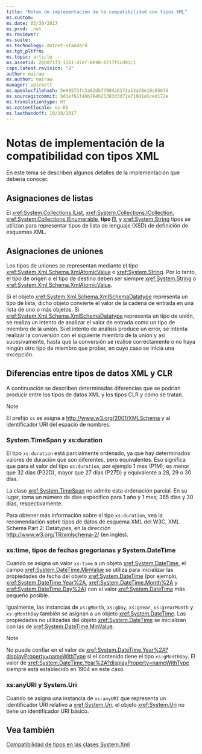 ```yaml
---
title: "Notas de implementación de la compatibilidad con tipos XML"
ms.custom: 
ms.date: 03/30/2017
ms.prod: .net
ms.reviewer: 
ms.suite: 
ms.technology: dotnet-standard
ms.tgt_pltfrm: 
ms.topic: article
ms.assetid: 26b071f3-1261-47ef-8690-0717f5cd93c1
caps.latest.revision: "2"
author: mairaw
ms.author: mairaw
manager: wpickett
ms.openlocfilehash: 5e99573fc3a82db7798426172a13a78e10c65636
ms.sourcegitcommit: bd1ef61f4bb794b25383d3d72e71041a5ced172e
ms.translationtype: HT
ms.contentlocale: es-ES
ms.lasthandoff: 10/18/2017
---
```

# <a name="xml-type-support-implementation-notes"></a>Notas de implementación de la compatibilidad con tipos XML
En este tema se describen algunos detalles de la implementación que debería conocer.  
  
## <a name="list-mappings"></a>Asignaciones de listas  
 El <xref:System.Collections.IList>, <xref:System.Collections.ICollection>, <xref:System.Collections.IEnumerable>, **tipo []**, y <xref:System.String> tipos se utilizan para representar tipos de lista de lenguaje (XSD) de definición de esquemas XML.  
  
## <a name="union-mappings"></a>Asignaciones de uniones  
 Los tipos de uniones se representan mediante el tipo <xref:System.Xml.Schema.XmlAtomicValue> o <xref:System.String>. Por lo tanto, el tipo de origen o el tipo de destino deben ser siempre <xref:System.String> o <xref:System.Xml.Schema.XmlAtomicValue>.  
  
 Si el objeto <xref:System.Xml.Schema.XmlSchemaDatatype> representa un tipo de lista, dicho objeto convierte el valor de la cadena de entrada en una lista de uno o más objetos. Si <xref:System.Xml.Schema.XmlSchemaDatatype> representa un tipo de unión, se realiza un intento de analizar el valor de entrada como un tipo de miembro de la unión. Si el intento de análisis produce un error, se intenta realizar la conversión con el siguiente miembro de la unión y así sucesivamente, hasta que la conversión se realice correctamente o no haya ningún otro tipo de miembro que probar, en cuyo caso se inicia una excepción.  
  
## <a name="differences-between-clr-and-xml-data-types"></a>Diferencias entre tipos de datos XML y CLR  
 A continuación se describen determinadas diferencias que se podrían producir entre los tipos de datos XML y los tipos CLR y cómo se tratan.  
  
> [!NOTE]
>  El prefijo `xs` se asigna a http://www.w3.org/2001/XMLSchema y al identificador URI del espacio de nombres.  
  
### <a name="systemtimespan-and-xsduration"></a>System.TimeSpan y xs:duration  
 El tipo `xs:duration` está parcialmente ordenado, ya que hay determinados valores de duración que son diferentes, pero equivalentes. Eso significa que para el valor del tipo `xs:duration`, por ejemplo 1 mes (P1M), es menor que 32 días (P32D), mayor que 27 días (P27D) y equivalente a 28, 29 o 30 días.  
  
 La clase <xref:System.TimeSpan> no admite esta ordenación parcial. En su lugar, toma un número de días específico para 1 año y 1 mes; 365 días y 30 días, respectivamente.  
  
 Para obtener más información sobre el tipo `xs:duration`, vea la recomendación sobre tipos de datos de esquema XML del W3C, XML Schema Part 2: Datatypes, en la dirección http://www.w3.org/TR/xmlschema-2/ (en inglés).  
  
### <a name="xstime-gregorian-date-types-and-systemdatetime"></a>xs:time, tipos de fechas gregorianas y System.DateTime  
 Cuando se asigna un valor `xs:time` a un objeto <xref:System.DateTime>, el campo <xref:System.DateTime.MinValue> se utiliza para inicializar las propiedades de fecha del objeto <xref:System.DateTime> (por ejemplo, <xref:System.DateTime.Year%2A>, <xref:System.DateTime.Month%2A> y <xref:System.DateTime.Day%2A>) con el valor <xref:System.DateTime> más pequeño posible.  
  
 Igualmente, las instancias de `xs:gMonth`, `xs:gDay`, `xs:gYear`, `xs:gYearMonth` y `xs:gMonthDay` también se asignan a un objeto <xref:System.DateTime>. Las propiedades no utilizadas del objeto <xref:System.DateTime> se inicializan con las de <xref:System.DateTime.MinValue>.  
  
> [!NOTE]
>  No puede confiar en el valor de <xref:System.DateTime.Year%2A?displayProperty=nameWithType> si el contenido tiene el tipo `xs:gMonthDay`. El valor de <xref:System.DateTime.Year%2A?displayProperty=nameWithType> siempre está establecido en 1904 en este caso.  
  
### <a name="xsanyuri-and-systemuri"></a>xs:anyURI y System.Uri  
 Cuando se asigna una instancia de `xs:anyURI` que representa un identificador URI relativo a <xref:System.Uri>, el objeto <xref:System.Uri> no tiene un identificador URI básico.  
  
## <a name="see-also"></a>Vea también  
 [Compatibilidad de tipos en las clases System.Xml](../../../../docs/standard/data/xml/type-support-in-the-system-xml-classes.md)
